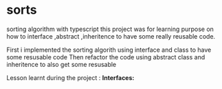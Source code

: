 # sorts
sorting algorithm with typescript
this project was for learning purpose on how to interface ,abstract ,inheritence to have some really reusable code.

First i implemented the sorting algorith using interface and class to have some resusable code 
Then refactor the code using  abstract class and inheritence to also get some resusable

Lesson learnt during the project :
<b>Interfaces:
